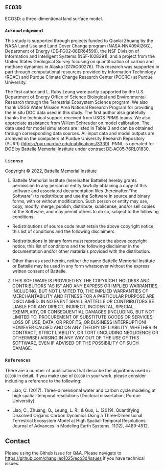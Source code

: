 ## `ECO3D`



ECO3D: a three-dimentional land surface model.


### `Acknowledgement`


This study is supported through projects funded to Qianlai Zhuang by the NASA Land Use and Land Cover Change program (NASA‐NNX09AI26G), Department of Energy (DE‐FG02‐08ER64599), the NSF Division of Information and Intelligent Systems (NSF‐1028291), and a project from the United States Geological Survey focusing on quantification of carbon and methane dynamics in Alaska (G17AC00276). This research was supported in part through computational resources provided by Information Technology (RCAC) and Purdue Climate Change Research Center (PCCRC) at Purdue University. 

The first author and L. Ruby Leung were partly supported by the U.S. Department of Energy Office of Science Biological and Environmental Research through the Terrestrial Ecosystem Science program. We also thank USGS Water Mission Area National Research Program for providing the in situ DOC data used in this study. The first author also gratefully thanks the technical support received from USGS PRMS teams. We also appreciate assistance from Willem Schreuder on model calibration. The data used for model simulations are listed in Table 3 and can be obtained through corresponding data sources. All input data and model outputs are archived on the computers at Purdue University Research Repository (PURR) (https://purr.purdue.edu/publications/3339). PNNL is operated for DOE by Battelle Memorial Institute under contract DE‐AC05‐76RL01830.


### `License`

Copyright © 2022, Battelle Memorial Institute

1. Battelle Memorial Institute (hereinafter Battelle) hereby grants permission to any person or entity lawfully obtaining a copy of this software and associated documentation files (hereinafter “the Software”) to redistribute and use the Software in source and binary forms, with or without modification. Such person or entity may use, copy, modify, merge, publish, distribute, sublicense, and/or sell copies of the Software, and may permit others to do so, subject to the following conditions:

* Redistributions of source code must retain the above copyright notice, this list of conditions and the following disclaimers.

* Redistributions in binary form must reproduce the above copyright notice, this list of conditions and the following disclaimer in the documentation and/or other materials provided with the distribution.

* Other than as used herein, neither the name Battelle Memorial Institute or Battelle may be used in any form whatsoever without the express written consent of Battelle.

2. THIS SOFTWARE IS PROVIDED BY THE COPYRIGHT HOLDERS AND CONTRIBUTORS "AS IS" AND ANY EXPRESS OR IMPLIED WARRANTIES, INCLUDING, BUT NOT LIMITED TO, THE IMPLIED WARRANTIES OF MERCHANTABILITY AND FITNESS FOR A PARTICULAR PURPOSE ARE DISCLAIMED. IN NO EVENT SHALL BATTELLE OR CONTRIBUTORS BE LIABLE FOR ANY DIRECT, INDIRECT, INCIDENTAL, SPECIAL, EXEMPLARY, OR CONSEQUENTIAL DAMAGES (INCLUDING, BUT NOT LIMITED TO, PROCUREMENT OF SUBSTITUTE GOODS OR SERVICES; LOSS OF USE, DATA, OR PROFITS; OR BUSINESS INTERRUPTION) HOWEVER CAUSED AND ON ANY THEORY OF LIABILITY, WHETHER IN CONTRACT, STRICT LIABILITY, OR TORT (INCLUDING NEGLIGENCE OR OTHERWISE) ARISING IN ANY WAY OUT OF THE USE OF THIS SOFTWARE, EVEN IF ADVISED OF THE POSSIBILITY OF SUCH DAMAGE.


### `References`

There are a number of publications that describe the algorithms used in `ECO3D` in detail. If you make use of `ECO3D` in your work, please consider including a reference to the following:

* Liao, C. (2017). Three-dimensional water and carbon cycle modeling at high spatial-temporal resolutions (Doctoral dissertation, Purdue University).

* Liao, C., Zhuang, Q., Leung, L. R., & Guo, L. (2019). Quantifying Dissolved Organic Carbon Dynamics Using a Three‐Dimensional Terrestrial Ecosystem Model at High Spatial‐Temporal Resolutions. Journal of Advances in Modeling Earth Systems, 11(12), 4489-4512.




## Contact

Please using the Github issue for Q&A. Please navigate to https://github.com/changliao1025/eco3d/issues if you have technical issues.

